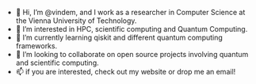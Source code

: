 - 👋 Hi, I’m @vindem, and I work as a researcher in Computer Science at the Vienna University of Technology.
- 👀 I’m interested in HPC, scientific computing and Quantum Computing.
- 🌱 I’m currently learning qiskit and different quantum computing frameworks.
- 💞️ I’m looking to collaborate on open source projects involving quantum and scientific computing.
- 📫 if you are interested, check out my website or drop me an email!

<!---
vindem/vindem is a ✨ special ✨ repository because its `README.md` (this file) appears on your GitHub profile.
You can click the Preview link to take a look at your changes.
--->
